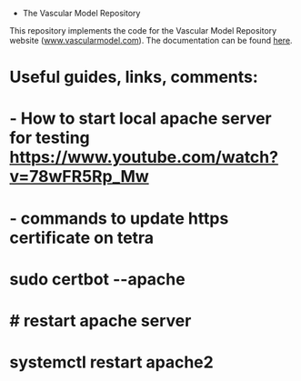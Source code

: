 * The Vascular Model Repository 

This repository implements the code for the Vascular Model Repository website (www.vascularmodel.com). The documentation can be found [here](https://simvascular.github.io/vascularmodel/index.html).

# Useful guides, links, comments:

# - How to start local apache server for testing https://www.youtube.com/watch?v=78wFR5Rp_Mw

# - commands to update https certificate on tetra
#   sudo certbot --apache
#   # restart apache server
#   systemctl restart apache2

